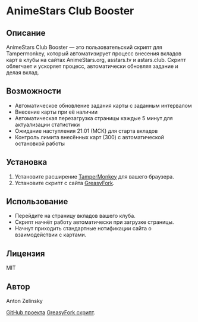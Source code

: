# AnimeStars Club Booster

## Описание
AnimeStars Club Booster — это пользовательский скрипт для Tampermonkey, который автоматизирует процесс внесения вкладов карт в клубы на сайтах AnimeStars.org, asstars.tv и astars.club. Скрипт облегчает и ускоряет процесс, автоматически обновляя задание и делая вклад.

## Возможности
- Автоматическое обновление задания карты с заданным интервалом
- Внесение карты при её наличии
- Автоматическая перезагрузка страницы каждые 5 минут для актуализации статистики
- Ожидание наступления 21:01 (МСК) для старта вкладов
- Контроль лимита внесённых карт (300) с автоматической остановкой работы

## Установка
1. Установите расширение [TamperMonkey](https://www.tampermonkey.net/) для вашего браузера.
2. Установите скрипт с сайта [GreasyFork](https://greasyfork.org/en/scripts/538709-animestars-club-booster).

## Использование
- Перейдите на страницу вкладов вашего клуба.
- Скрипт начнёт работу автоматически при загрузке страницы.
- Начнут приходить стандартные нотификации сайта о взаимодействии с картами.

## Лицензия
MIT

## Автор
Anton Zelinsky

[GitHub проекта](https://github.com/AntonZelinsky/AnimeStars_Club_Booster)
[GreasyFork скрипт](https://greasyfork.org/en/scripts/538709-animestars-club-booster).
